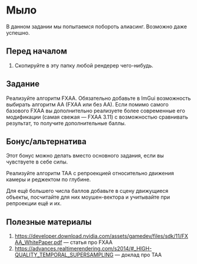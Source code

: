 # Мыло

В данном задании мы попытаемся побороть алиасинг.
Возможно даже успешно.

## Перед началом

 1. Скопируйте в эту папку любой рендерер чего-нибудь.

## Задание

Реализуйте алгоритм FXAA.
Обязательно добавьте в ImGui возможность выбирать алгоритм AA (FXAA или без AA).
Если помимо самого базового FXAA вы дополнительно реализуете более современные его модификации (самая свежая &mdash; FXAA 3.11) с возможностью сравнивать результат, то получите дополнительные баллы.

## Бонус/альтернатива

Этот бонус можно делать вместо основного задания, если вы чувствуете в себе силы.

Реализуйте алгоритм ТАА с репроекцией относительно движения камеры и реджектом по глубине.

Для ещё большего числа баллов добавьте в сцену движущиеся объекты, посчитайте для них моушен-вектора и учитывайте при репроекции ещё и их.

## Полезные материалы

 1. https://developer.download.nvidia.com/assets/gamedev/files/sdk/11/FXAA_WhitePaper.pdf &mdash; статья про FXAA
 2. https://advances.realtimerendering.com/s2014/#_HIGH-QUALITY_TEMPORAL_SUPERSAMPLING &mdash; доклад про TAA
